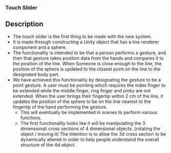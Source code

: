 ### Touch Slider
## Description
* The touch slider is the first thing to be made with the new system.
* It is made through constructing a Unity object that has a line renderer component and a sphere.
* The functionality is intended to be that a person performs a gesture, and then that gesture takes position data from the hands and compares it to the position of the line. When Someone is close enough to the line, the position of the sphere is updated to the closest point on the line to the designated body part.
* We have achieved this functionality by designating the gesture to be a point gesture. A user must be pointing which requires the index finger to be extended while the middle finger, ring finger and pinky are not extended. When the user brings their fingertip within 2 cm of the line, it updates the position of the sphere to be on the line nearest to the fingertip of the hand performing the gesture.
  * This will eventually be implemented in scenes to perform various functions.
  * The first functionality looks like it will be manipulating the 3 dimensionali cross sections of 4 dimensional objects. (rotating the object / moving it) The intention is to allow the 3d cross section to be dynamically altered in order to help people understand the overall structure of the 4d object.
